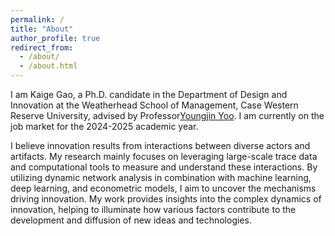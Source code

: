 ```yaml
---
permalink: /
title: "About"
author_profile: true
redirect_from: 
  - /about/
  - /about.html
---
```



I am Kaige Gao, a Ph.D. candidate in the Department of Design and Innovation at the Weatherhead School of Management, Case Western Reserve University, advised by Professor[Youngjin Yoo](https://case.edu/weatherhead/about/faculty-and-staff-directory/youngjin-yoo). I am currently on the job market for the 2024-2025 academic year.

I believe innovation results from interactions between diverse actors and artifacts. My research mainly focuses on leveraging large-scale trace data and computational tools to measure and understand these interactions. By utilizing dynamic network analysis in combination with machine learning, deep learning, and econometric models, I aim to uncover the mechanisms driving innovation. My work provides insights into the complex dynamics of innovation, helping to illuminate how various factors contribute to the development and diffusion of new ideas and technologies.





